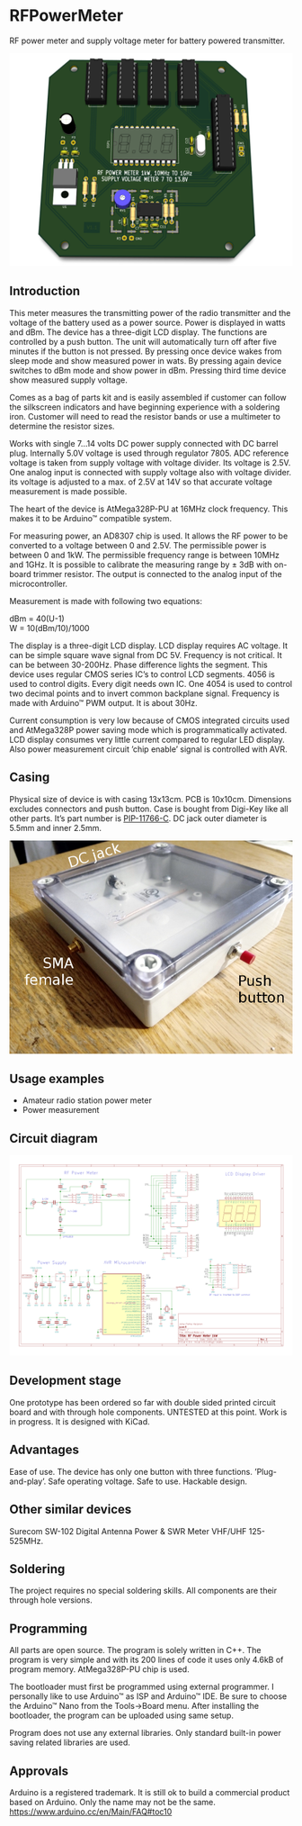 # RFPowerMeter
RF power meter and supply voltage meter for battery powered transmitter.

![PCB](hardware/RFPowerMeter-v1-1.png)

## Introduction

This meter measures the transmitting power of the radio transmitter and the voltage of the battery used as a power source. Power is displayed in watts and dBm. The device has a three-digit LCD display. The functions are controlled by a push button. The unit will automatically turn off after five minutes if the button is not pressed. By pressing once device wakes from sleep mode and show measured power in wats. By pressing again device switches to dBm mode and show power in dBm. Pressing third time device show measured supply voltage.

Comes as a bag of parts kit and is easily assembled if customer can follow the silkscreen indicators and have beginning experience with a soldering iron. Customer will need to read the resistor bands or use a multimeter to determine the resistor sizes.

Works with single 7…14 volts DC power supply connected with DC barrel plug. Internally 5.0V voltage is used through regulator 7805. ADC reference voltage is taken from supply voltage with voltage divider. Its voltage is 2.5V. One analog input is connected with supply voltage also with voltage divider. its voltage is adjusted to a max. of 2.5V at 14V so that accurate voltage measurement is made possible.

The heart of the device is AtMega328P-PU at 16MHz clock frequency. This makes it to be Arduino™ compatible system.

For measuring power, an AD8307 chip is used. It allows the RF power to be converted to a voltage between 0 and 2.5V. The permissible power is between 0 and 1kW. The permissible frequency range is between 10MHz and 1GHz. It is possible to calibrate the measuring range by ± 3dB with on-board trimmer resistor. The output is connected to the analog input of the microcontroller.

Measurement is made with following two equations:

dBm = 40(U-1)
<br>W = 10(dBm/10)/1000

The display is a three-digit LCD display. LCD display requires AC voltage. It can be simple square wave signal from DC 5V. Frequency is not critical. It can be between 30-200Hz. Phase difference lights the segment. This device uses regular CMOS series IC’s to control LCD segments. 4056 is used to control digits. Every digit needs own IC. One 4054 is used to control two decimal points and to invert common backplane signal. Frequency is made with Arduino™ PWM output. It is about 30Hz.

Current consumption is very low because of CMOS integrated circuits used and AtMega328P power saving mode which is programmatically activated. LCD display consumes very little current compared to regular LED display. Also power measurement circuit ’chip enable’ signal is controlled with AVR.

## Casing

Physical size of device is with casing 13x13cm. PCB is 10x10cm. Dimensions excludes connectors and push button. Case is bought from Digi-Key like all other parts. It’s part number is [PIP-11766-C](https://www.digikey.fi/product-detail/en/bud-industries/PIP-11766-C/377-2127-ND/4896970). DC jack outer diameter is 5.5mm and inner 2.5mm.

![casing](hardware/casing1.jpg)

## Usage examples

- Amateur radio station power meter
- Power measurement

## Circuit diagram

![circuit diagram](hardware/circuit2.png)

## Development stage

One prototype has been ordered so far with double sided printed circuit board and with through hole components. UNTESTED at this point. Work is in progress. It is designed with KiCad.

## Advantages

Ease of use. The device has only one button with three functions. ’Plug-and-play’. Safe operating voltage. Safe to use. Hackable design.

## Other similar devices

Surecom SW-102 Digital Antenna Power & SWR Meter VHF/UHF 125-525MHz.

## Soldering

The project requires no special soldering skills. All components are their through hole versions.

## Programming

All parts are open source. The program is solely written in C++. The program is very simple and with its 200 lines of code it uses only 4.6kB of program memory. AtMega328P-PU chip is used.

The bootloader must first be programmed using external programmer. I personally like to use Arduino™ as ISP and Arduino™ IDE. Be sure to choose the Arduino™ Nano from the Tools→Board menu. After installing the bootloader, the program can be uploaded using same setup.

Program does not use any external libraries. Only standard built-in power saving related libraries are used.

## Approvals

Arduino is a registered trademark. It is still ok to build a commercial product based on Arduino. Only the name may not be the same. https://www.arduino.cc/en/Main/FAQ#toc10
